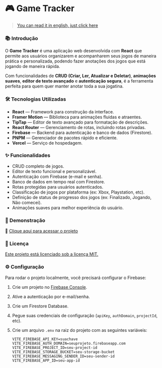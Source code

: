 # 🎮 Game Tracker

> [You can read it in english, just click here](./README.en.md)

### 📚 Introdução

O **Game Tracker** é uma aplicação web desenvolvida com **React** que permite aos usuários organizarem e acompanharem seus jogos de maneira prática e personalizada, podendo fazer anotações dos jogos que está jogando de maneira rápida.

Com funcionalidades de **CRUD (Criar, Ler, Atualizar e Deletar)**, **animações suaves**, **editor de texto avançado** e **autenticação segura**, é a ferramenta perfeita para quem quer manter anotar toda a sua jogatina.

### 🛠️ Tecnologias Utilizadas

- **React** — Framework para construção da interface.
- **Framer Motion** — Biblioteca para animações fluidas e atraentes.
- **TipTap** — Editor de texto avançado para formatação de descrições.
- **React Router** — Gerenciamento de rotas, incluindo rotas privadas.
- **Firebase** — Backend para autenticação e banco de dados (Firestore).
- **PNPM** — Gerenciador de pacotes rápido e eficiente.
- **Vercel** — Serviço de hospedagem.

### ✨ Funcionalidades

- CRUD completo de jogos.
- Editor de texto funcional e personalizável.
- Autenticação com Firebase (e-mail e senha).
- Banco de dados em tempo real com Firestore.
- Rotas protegidas para usuários autenticados.
- Classificação de jogos por plataforma (ex: Xbox, Playstation, etc).
- Definição de status de progresso dos jogos (ex: Finalizado, Jogando, Não comecei).
- Animações suaves para melhor experiência do usuário.

### 🚀 Demonstração

🔗 [Clique aqui para acessar o projeto](https://zerou.vercel.app)

### 📄 Licença

[Este projeto está licenciado sob a licença MIT.](./LICENSE)

### ⚙️ Configuração

Para rodar o projeto localmente, você precisará configurar o Firebase:

1. Crie um projeto no [Firebase Console](https://console.firebase.google.com/).
2. Ative a autenticação por e-mail/senha.
3. Crie um Firestore Database.
4. Pegue suas credenciais de configuração (`apiKey`, `authDomain`, `projectId`, etc).
5. Crie um arquivo `.env` na raiz do projeto com as seguintes variáveis:

   ```shell
   VITE_FIREBASE_API_KEY=suachave
   VITE_FIREBASE_AUTH_DOMAIN=seuprojeto.firebaseapp.com
   VITE_FIREBASE_PROJECT_ID=seu-project-id
   VITE_FIREBASE_STORAGE_BUCKET=seu-storage-bucket
   VITE_FIREBASE_MESSAGING_SENDER_ID=seu-sender-id
   VITE_FIREBASE_APP_ID=seu-app-id
   ```
